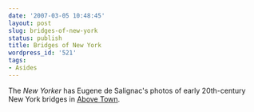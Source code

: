 ```yaml
---
date: '2007-03-05 10:48:45'
layout: post
slug: bridges-of-new-york
status: publish
title: Bridges of New York
wordpress_id: '521'
tags:
- Asides
---
```


The _New Yorker_ has Eugene de Salignac's photos of early 20th-century New York bridges in [Above Town](http://www.newyorker.com/online/slideshows/slideshows/070305onslpo_06?false).
